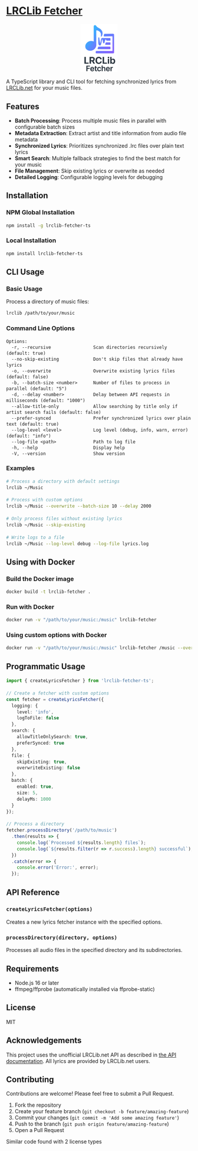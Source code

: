 # [LRCLib Fetcher](https://github.com/leshicodes/lrclib-fetcher-ts)

<p align="center" width="100%">
    <img width="20%" src="https://raw.githubusercontent.com/leshicodes/lrclib-fetcher-ts/main/assets/logo/logo.png"> 
</p>

A TypeScript library and CLI tool for fetching synchronized lyrics from [LRCLib.net](https://LRCLib.net) for your music files.

## Features

- **Batch Processing**: Process multiple music files in parallel with configurable batch sizes
- **Metadata Extraction**: Extract artist and title information from audio file metadata
- **Synchronized Lyrics**: Prioritizes synchronized .lrc files over plain text lyrics
- **Smart Search**: Multiple fallback strategies to find the best match for your music
- **File Management**: Skip existing lyrics or overwrite as needed
- **Detailed Logging**: Configurable logging levels for debugging

## Installation

### NPM Global Installation

```bash
npm install -g lrclib-fetcher-ts
```

### Local Installation

```bash
npm install lrclib-fetcher-ts
```

## CLI Usage

### Basic Usage

Process a directory of music files:

```bash
lrclib /path/to/your/music
```

### Command Line Options

```
Options:
  -r, --recursive                Scan directories recursively (default: true)
  --no-skip-existing             Don't skip files that already have lyrics
  -o, --overwrite                Overwrite existing lyrics files (default: false)
  -b, --batch-size <number>      Number of files to process in parallel (default: "5")
  -d, --delay <number>           Delay between API requests in milliseconds (default: "1000")
  --allow-title-only             Allow searching by title only if artist search fails (default: false)
  --prefer-synced                Prefer synchronized lyrics over plain text (default: true)
  --log-level <level>            Log level (debug, info, warn, error) (default: "info")
  --log-file <path>              Path to log file
  -h, --help                     Display help
  -V, --version                  Show version
```

### Examples

```bash
# Process a directory with default settings
lrclib ~/Music

# Process with custom options
lrclib ~/Music --overwrite --batch-size 10 --delay 2000

# Only process files without existing lyrics
lrclib ~/Music --skip-existing

# Write logs to a file
lrclib ~/Music --log-level debug --log-file lyrics.log
```

## Using with Docker

### Build the Docker image

```bash
docker build -t lrclib-fetcher .
```

### Run with Docker

```bash
docker run -v "/path/to/your/music:/music" lrclib-fetcher
```

### Using custom options with Docker

```bash
docker run -v "/path/to/your/music:/music" lrclib-fetcher /music --overwrite --batch-size 10
```

## Programmatic Usage

```typescript
import { createLyricsFetcher } from 'lrclib-fetcher-ts';

// Create a fetcher with custom options
const fetcher = createLyricsFetcher({
  logging: { 
    level: 'info',
    logToFile: false
  },
  search: {
    allowTitleOnlySearch: true,
    preferSynced: true
  },
  file: {
    skipExisting: true,
    overwriteExisting: false
  },
  batch: {
    enabled: true,
    size: 5,
    delayMs: 1000
  }
});

// Process a directory
fetcher.processDirectory('/path/to/music')
  .then(results => {
    console.log(`Processed ${results.length} files`);
    console.log(`${results.filter(r => r.success).length} successful`);
  })
  .catch(error => {
    console.error('Error:', error);
  });
```

## API Reference

### `createLyricsFetcher(options)`

Creates a new lyrics fetcher instance with the specified options.

### `processDirectory(directory, options)`

Processes all audio files in the specified directory and its subdirectories.

## Requirements

- Node.js 16 or later
- ffmpeg/ffprobe (automatically installed via ffprobe-static)

## License

MIT

## Acknowledgements

This project uses the unofficial LRCLib.net API as described in [the API documentation](https://github.com/leshicodes/lrclib-fetcher-ts/blob/main/docs/lrclib-api.md). All lyrics are provided by LRCLib.net users.

## Contributing

Contributions are welcome! Please feel free to submit a Pull Request.

1. Fork the repository
2. Create your feature branch (`git checkout -b feature/amazing-feature`)
3. Commit your changes (`git commit -m 'Add some amazing feature'`)
4. Push to the branch (`git push origin feature/amazing-feature`)
5. Open a Pull Request

Similar code found with 2 license types